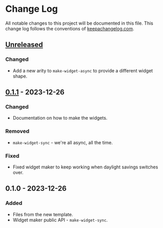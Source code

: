 # Change Log
All notable changes to this project will be documented in this file. This change log follows the conventions of [keepachangelog.com](http://keepachangelog.com/).

## [Unreleased]
### Changed
- Add a new arity to `make-widget-async` to provide a different widget shape.

## [0.1.1] - 2023-12-26
### Changed
- Documentation on how to make the widgets.

### Removed
- `make-widget-sync` - we're all async, all the time.

### Fixed
- Fixed widget maker to keep working when daylight savings switches over.

## 0.1.0 - 2023-12-26
### Added
- Files from the new template.
- Widget maker public API - `make-widget-sync`.

[Unreleased]: https://source-host.site/your-name/com.dedovic/quil-starter/compare/0.1.1...HEAD
[0.1.1]: https://source-host.site/your-name/com.dedovic/quil-starter/compare/0.1.0...0.1.1
